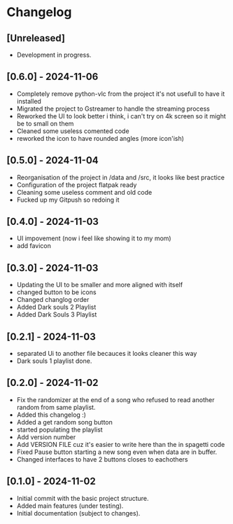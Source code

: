 # Changelog

## [Unreleased]
- Development in progress.

## [0.6.0] - 2024-11-06
- Completely remove python-vlc from the project it's not usefull to have it installed
- Migrated the project to Gstreamer to handle the streaming process
- Reworked the UI to look better i think, i can't try on 4k screen so it might be to small on them
- Cleaned some useless comented code
- reworked the icon to have rounded angles (more icon'ish)


## [0.5.0] - 2024-11-04
- Reorganisation of the project in /data and /src, it looks like best practice
- Configuration of the project flatpak ready
- Cleaning some useless comment and old code
- Fucked up my Gitpush so redoing it

## [0.4.0] - 2024-11-03
- UI impovement (now i feel like showing it to my mom)
- add favicon

## [0.3.0] - 2024-11-03
- Updating the UI to be smaller and more aligned with itself
- changed button to be icons
- Changed changlog order
- Added Dark souls 2 Playlist
- Added Dark Souls 3 Playlist

## [0.2.1] - 2024-11-03
- separated Ui to another file becauces it looks cleaner this way
- Dark souls 1 playlist done.

## [0.2.0] - 2024-11-02
- Fix the randomizer at the end of a song who refused to read another random from same playlist.
- Added this changelog :)
- Added a get random song button
- started populating the playlist
- Add version number
- Add VERSION FILE cuz it's easier to write here than the in spagetti code
- Fixed Pause button starting a new song even when data are in buffer.
- Changed interfaces to have 2 buttons closes to eachothers

## [0.1.0] - 2024-11-02
- Initial commit with the basic project structure.
- Added main features (under testing).
- Initial documentation (subject to changes).
